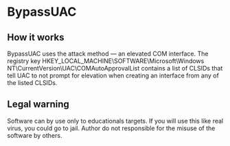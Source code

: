 # BypassUAC

## How it works
BypassUAC uses the attack method — an elevated COM interface. The registry key HKEY_LOCAL_MACHINE\SOFTWARE\Microsoft\Windows NT\CurrentVersion\UAC\COMAutoApprovalList contains a list of CLSIDs that tell UAC to not prompt for elevation when creating an interface from any of the listed CLSIDs.

## Legal warning
Software can by use only to educationals targets. If you will use this like real virus, you could go to jail. Author do not responsible for the misuse of the software by others.
